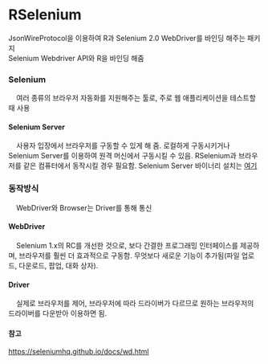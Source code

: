 # RSelenium
JsonWireProtocol을 이용하여 R과 Selenium 2.0 WebDriver를 바인딩 해주는 패키지  
Selenium Webdriver API와 R을 바인딩 해줌

### Selenium
<p>&nbsp;&nbsp;&nbsp;&nbsp;여러 종류의 브라우저 자동화를 지원해주는 툴로, 주로 웹 애플리케이션을 테스트할 때 사용</p>

#### Selenium Server
<p>&nbsp;&nbsp;&nbsp;&nbsp;사용자 입장에서 브라우저를 구동할 수 있게 해 줌. 로컬하게 구동시키거나 Selenium Server를 이용하여 원격 머신에서 구동시킬 수 있음. RSelenium과 브라우저를 같은 컴퓨터에서 동작시킬 경우 필요함. Selenium Server 바이너리 설치는 <a href="http://selenium-release.storage.googleapis.com/index.html">여기</a></p>

### 동작방식
<p>&nbsp;&nbsp;&nbsp;&nbsp;WebDriver와 Browser는 Driver를 통해 통신

#### WebDriver
<p>&nbsp;&nbsp;&nbsp;&nbsp;Selenium 1.x의 RC를 개선한 것으로, 보다 간결한 프로그래밍 인터페이스를 제공하며, 브라우저를 훨씬 더 효과적으로 구동함. 무엇보다 새로운 기능이 추가됨(파일 업로드, 다운로드, 팝업, 대화 상자).</p>

#### Driver
<p>&nbsp;&nbsp;&nbsp;&nbsp;실제로 브라우저를 제어, 브라우저에 따라 드라이버가 다르므로 원하는 브라우저의 드라이버를 다운받아 이용하면 됨.</p>

#### 참고
https://seleniumhq.github.io/docs/wd.html
